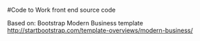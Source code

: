 #Code to Work front end source code

Based on:
 Bootstrap Modern Business template http://startbootstrap.com/template-overviews/modern-business/



